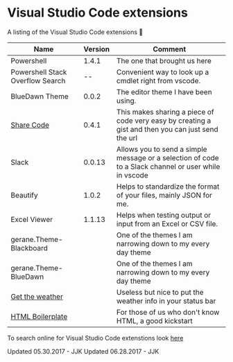 # Visual Studio Code extensions

A listing of the Visual Studio Code extensions :nut_and_bolt:

Name | Version | Comment
----- | ----- | -----
Powershell | 1.4.1 | The one that brought us here
Powershell Stack Overflow Search | -- | Convenient way to look up a cmdlet right from vscode.
BlueDawn Theme | 0.0.2 | The editor theme I have been using.
[Share Code](https://marketplace.visualstudio.com/items?itemName=RolandGreim.sharecode) | 0.4.1 | This makes sharing a piece of code very easy by creating a gist and then you can just send the url
Slack | 0.0.13 | Allows you to send a simple message or a selection of code to a Slack channel or user while in vscode
Beautify | 1.0.2 | Helps to standardize the format of your files, mainly JSON for me.
Excel Viewer | 1.1.13 | Helps when testing output or input from an Excel or CSV file.
gerane.Theme-Blackboard | | One of the themes I am narrowing down to my every day theme
gerane.Theme-BlueDawn | | One of the themes I am narrowing down to my every day theme
[Get the weather](https://marketplace.visualstudio.com/items?itemName=AndrewMoll.WeatherExtension) |  | Useless but nice to put the weather info in your status bar
[HTML Boilerplate](https://marketplace.visualstudio.com/items?itemName=sidthesloth.html5-boilerplate) | | For those of us who don't know HTML, a good kickstart

To search online for Visual Studio Code extenstions look [here](https://marketplace.visualstudio.com/VSCode)

Updated 05.30.2017 - JJK
Updated 06.28.2017 - JJK
